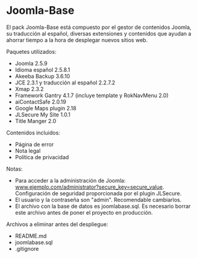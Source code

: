 Joomla-Base
===========

El pack Joomla-Base está compuesto por el gestor de contenidos Joomla, su traducción al español, diversas extensiones y contenidos que ayudan a ahorrar tiempo a la hora de desplegar nuevos sitios web.

Paquetes utilizados:
- Joomla 2.5.9
- Idioma español 2.5.8.1
- Akeeba Backup 3.6.10
- JCE 2.3.1 y traducción al español 2.2.7.2
- Xmap 2.3.2
- Framework Gantry 4.1.7 (incluye template y RokNavMenu 2.0)
- aiContactSafe 2.0.19
- Google Maps plugin 2.18
- JLSecure My Site 1.0.1
- Title Manger 2.0

Contenidos incluidos:
- Página de error
- Nota legal
- Política de privacidad

Notas:
- Para acceder a la administración de Joomla: www.ejemplo.com/administrator?secure_key=secure_value. Configuración de seguridad proporcionada por el plugin JLSecure.
- El usuario y la contraseña son "admin". Recomendable cambiarlos.
- El archivo con la base de datos es joomlabase.sql. Es necesario borrar este archivo antes de poner el proyecto en producción.

Archivos a eliminar antes del despliegue:
- README.md
- joomlabase.sql
- .gitignore
